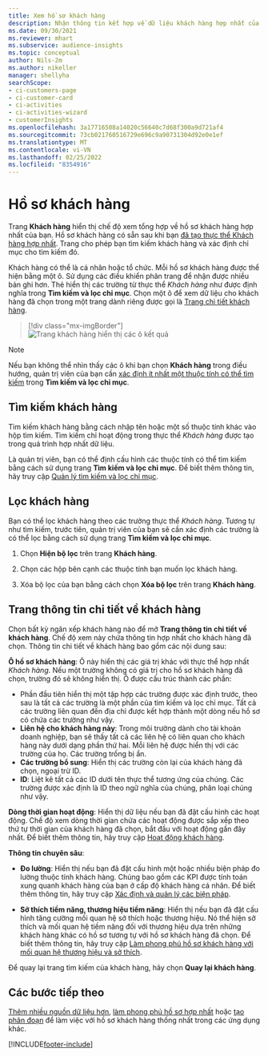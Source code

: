 ```yaml
---
title: Xem hồ sơ khách hàng
description: Nhận thông tin kết hợp về dữ liệu khách hàng hợp nhất của bạn.
ms.date: 09/30/2021
ms.reviewer: mhart
ms.subservice: audience-insights
ms.topic: conceptual
author: Nils-2m
ms.author: nikeller
manager: shellyha
searchScope:
- ci-customers-page
- ci-customer-card
- ci-activities
- ci-activities-wizard
- customerInsights
ms.openlocfilehash: 3a17716508a14020c56640c7d68f300a9d721af4
ms.sourcegitcommit: 73cb021760516729e696c9a90731304d92e0e1ef
ms.translationtype: MT
ms.contentlocale: vi-VN
ms.lasthandoff: 02/25/2022
ms.locfileid: "8354916"
---
```

# <a name="customer-profiles"></a>Hồ sơ khách hàng

Trang **Khách hàng** hiển thị chế độ xem tổng hợp về hồ sơ khách hàng hợp nhất của bạn. Hồ sơ khách hàng có sẵn sau khi bạn [đã tạo thực thể Khách hàng hợp nhất](data-unification.md). Trang cho phép bạn tìm kiếm khách hàng và xác định chỉ mục cho tìm kiếm đó.

Khách hàng có thể là cá nhân hoặc tổ chức. Mỗi hồ sơ khách hàng được thể hiện bằng một ô. Sử dụng các điều khiển phân trang để nhận được nhiều bản ghi hơn. Thẻ hiển thị các trường từ thực thể *Khách hàng* như được định nghĩa trong **Tìm kiếm và lọc chỉ mục**. Chọn một ô để xem dữ liệu cho khách hàng đã chọn trong một trang dành riêng được gọi là [Trang chi tiết khách hàng](customer-profiles.md#customer-details-page).

> [!div class="mx-imgBorder"] 
> ![Trang khách hàng hiển thị các ô kết quả](media/customers-page-result-tiles-B2C.png "Trang khách hàng hiển thị các ô kết quả")

> [!NOTE]
> Nếu bạn không thể nhìn thấy các ô khi bạn chọn **Khách hàng** trong điều hướng, quản trị viên của bạn cần [xác định ít nhất một thuộc tính có thể tìm kiếm](search-filter-index.md) trong **Tìm kiếm và lọc chỉ mục**.

## <a name="search-for-customers"></a>Tìm kiếm khách hàng

Tìm kiếm khách hàng bằng cách nhập tên hoặc một số thuộc tính khác vào hộp tìm kiếm. Tìm kiếm chỉ hoạt động trong thực thể _Khách hàng_ được tạo trong quá trình hợp nhất dữ liệu.

Là quản trị viên, bạn có thể định cấu hình các thuộc tính có thể tìm kiếm bằng cách sử dụng trang **Tìm kiếm và lọc chỉ mục**. Để biết thêm thông tin, hãy truy cập [Quản lý tìm kiếm và lọc chỉ mục](search-filter-index.md).

## <a name="filter-customers"></a>Lọc khách hàng

Bạn có thể lọc khách hàng theo các trường thực thể _Khách hàng_. Tương tự như tìm kiếm, trước tiên, quản trị viên của bạn sẽ cần xác định các trường là có thể lọc bằng cách sử dụng trang **Tìm kiếm và lọc chỉ mục**.

1. Chọn **Hiện bộ lọc** trên trang **Khách hàng**.

1. Chọn các hộp bên cạnh các thuộc tính bạn muốn lọc khách hàng.

1. Xóa bộ lọc của bạn bằng cách chọn **Xóa bộ lọc** trên trang **Khách hàng**.

## <a name="customer-details-page"></a>Trang thông tin chi tiết về khách hàng

Chọn bất kỳ ngăn xếp khách hàng nào để mở **Trang thông tin chi tiết về khách hàng**. Chế độ xem này chứa thông tin hợp nhất cho khách hàng đã chọn. Thông tin chi tiết về khách hàng bao gồm các nội dung sau:

**Ô hồ sơ khách hàng**: Ô này hiển thị các giá trị khác với thực thể hợp nhất _Khách hàng_. Nếu một trường không có giá trị cho hồ sơ khách hàng đã chọn, trường đó sẽ không hiển thị. Ô được cấu trúc thành các phần:  
  - Phần đầu tiên hiển thị một tập hợp các trường được xác định trước, theo sau là tất cả các trường là một phần của tìm kiếm và lọc chỉ mục. Tất cả các trường liên quan đến địa chỉ được kết hợp thành một dòng nếu hồ sơ có chứa các trường như vậy. 
  - **Liên hệ cho khách hàng này**: Trong môi trường dành cho tài khoản doanh nghiệp, bạn sẽ thấy tất cả các liên hệ có liên quan cho khách hàng này dưới dạng phần thứ hai. Mỗi liên hệ được hiển thị với các trường của họ. Các trường trống bị ẩn.
  - **Các trường bổ sung**: Hiển thị các trường còn lại của khách hàng đã chọn, ngoại trừ ID. 
  - **ID**: Liệt kê tất cả các ID dưới tên thực thể tương ứng của chúng. Các trường được xác định là ID theo ngữ nghĩa của chúng, phân loại chúng như vậy.

**Dòng thời gian hoạt động**: Hiển thị dữ liệu nếu bạn đã đặt cấu hình các hoạt động. Chế độ xem dòng thời gian chứa các hoạt động được sắp xếp theo thứ tự thời gian của khách hàng đã chọn, bắt đầu với hoạt động gần đây nhất. Để biết thêm thông tin, hãy truy cập [Hoạt động khách hàng](activities.md).

**Thông tin chuyên sâu**:  
  - **Đo lường**: Hiển thị nếu bạn đã đặt cấu hình một hoặc nhiều biện pháp đo lường thuộc tính khách hàng. Chúng bao gồm các KPI được tính toán xung quanh khách hàng của bạn ở cấp độ khách hàng cá nhân. Để biết thêm thông tin, hãy truy cập [Xác định và quản lý các biện pháp](measures.md).

  - **Sở thích tiềm năng, thương hiệu tiềm năng**: Hiển thị nếu bạn đã đặt cấu hình tăng cường mối quan hệ sở thích hoặc thương hiệu. Nó thể hiện sở thích và mối quan hệ tiềm năng đối với thương hiệu dựa trên những khách hàng khác có hồ sơ tương tự với hồ sơ khách hàng đã chọn. Để biết thêm thông tin, hãy truy cập [Làm phong phú hồ sơ khách hàng với mối quan hệ thương hiệu và sở thích](enrichment-microsoft.md).

Để quay lại trang tìm kiếm của khách hàng, hãy chọn **Quay lại khách hàng**.

## <a name="next-steps"></a>Các bước tiếp theo

[Thêm nhiều nguồn dữ liệu hơn](data-sources.md), [làm phong phú hồ sơ hợp nhất](enrichment-hub.md) hoặc [tạo phân đoạn](segments.md) để làm việc với hồ sơ khách hàng thống nhất trong các ứng dụng khác.


[!INCLUDE[footer-include](../includes/footer-banner.md)]
